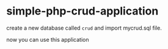# simple-php-crud-application

create a new database called `crud` and import mycrud.sql file.

now you can use this application
